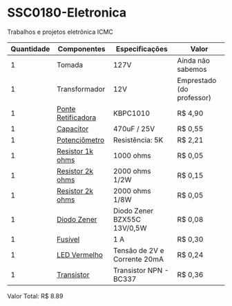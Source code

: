 # SSC0180-Eletronica
Trabalhos e projetos eletrônica ICMC

| Quantidade     | Componentes | Especificações | Valor |
| ---      | ---       | ---      | ---     |
| 1 | Tomada  | 127V     |  Ainda não sabemos   |
| 1 | Transformador  | 12V     |  Emprestado (do professor)   |
| 1 |[Ponte Retificadora](https://www.baudaeletronica.com.br/ponte-retificadora-kbpc1010.html)| KBPC1010 | R$ 4,90 |
| 1     | [Capacitor](https://www.baudaeletronica.com.br/capacitor-eletrolitico-470uf-25v.html)        | 470uF / 25V     | R$ 0,55  |
| 1     | [Potenciômetro](https://www.baudaeletronica.com.br/potenciometro-linear-de-5k-5000.html)        | Resistência: 5K  | R$ 2,21    |
| 1     | [Resistor 1k ohms](https://www.baudaeletronica.com.br/resistor-1k-5-1-4w.html)       | 1000 ohms     | R$ 0,05    |
| 1     | [Resistor 2k ohms](https://www.baudaeletronica.com.br/produto/resistor-2k0-5-12w.html)     | 2000 ohms 1/2W    | R$ 0,15   |
| 1     | [Resistor 2k ohms](https://www.baudaeletronica.com.br/produto/resistor-2k-5-18w.html)     | 2000 ohms 1/8W    | R$ 0,05   |
| 1     | [Diodo Zener](https://www.baudaeletronica.com.br/diodo-zener-bzx55c-13v-0-5w.html)       | Diodo Zener BZX55C 13V/0,5W     |  R$ 0,08   |
| 1     | [Fusível](https://www.baudaeletronica.com.br/produto/fusivel-lamina-mini-3a.html)     |  1 A     | R$ 0,30    |
| 1     | [LED Vermelho](https://www.baudaeletronica.com.br/led-difuso-5mm-vermelho.html)       | Tensão de 2V e Corrente 20mA      | R$ 0,24    |
| 1     | [Transistor](https://www.baudaeletronica.com.br/transistor-npn-bc337.html)       |  Transistor NPN - BC337      | R$ 0,36   |

Valor Total: R$ 8.89
